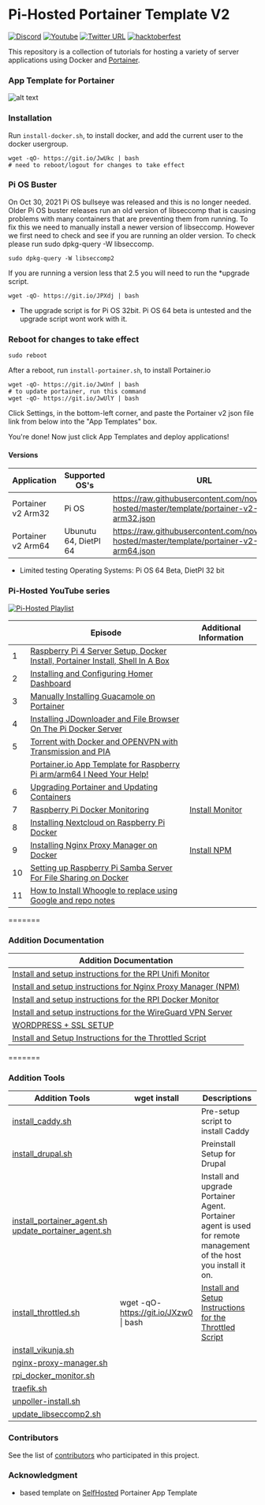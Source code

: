 # Pi-Hosted Portainer Template V2

[![Discord](https://img.shields.io/discord/316245914987528193?logo=discord)](https://discord.com/invite/v8dAnFV) [![Youtube](https://img.shields.io/badge/YouTube-FF0000?style=flat-square&logo=youtube&logoColor=white)](https://www.youtube.com/channel/UCrjKdwxaQMSV_NDywgKXVmw) [![Twitter URL](https://img.shields.io/twitter/follow/novaspirittech?style=flat-square&logo=twitter)](https://twitter.com/novaspirittech) [![hacktoberfest](https://img.shields.io/badge/hacktoberfest-friendly-orange)](https://hacktoberfest.digitalocean.com)

This repository is a collection of tutorials for hosting a variety of server applications using Docker and [Portainer](https://github.com/portainer/portainer).

### App Template for Portainer
![alt text](https://github.com/novaspirit/pi-hosted/blob/master/apptemplate.png?raw=true)

### Installation
Run `install-docker.sh`, to install docker, and add the current user to the docker usergroup.
```
wget -qO- https://git.io/JwUkc | bash
# need to reboot/logout for changes to take effect
```

### Pi OS Buster  
On Oct 30, 2021 Pi OS bullseye was released and this is no longer needed.  Older Pi OS buster releases run an old version of libseccomp that is causing problems with many containers that are preventing them from running.  To fix this we need to manually install a newer version of libseccomp.  However we first need to check and see if you are running an older version.  To check please run sudo dpkg-query -W libseccomp.
```
sudo dpkg-query -W libseccomp2
```
If you are running a version less that 2.5 you will need to run the *upgrade script.

```
wget -qO- https://git.io/JPXdj | bash
```
* The upgrade script is for Pi OS 32bit.  Pi OS 64 beta is untested and the upgrade script wont work with it.

### Reboot for changes to take effect

```
sudo reboot
```

After a reboot, run `install-portainer.sh`, to install Portainer.io
```
wget -qO- https://git.io/JwUnf | bash
# to update portainer, run this command
wget -qO- https://git.io/JwUlY | bash
```
Click Settings, in the bottom-left corner, and paste the Portainer v2 json file link from below into the "App Templates" box.

You're done! Now just click App Templates and deploy applications!

#### Versions
| Application  | Supported OS's | URL |
| ------------- | ------------- | ------------- |
| Portainer v2 Arm32 | Pi OS | https://raw.githubusercontent.com/novaspirit/pi-hosted/master/template/portainer-v2-arm32.json |
| Portainer v2 Arm64 | Ubunutu 64, DietPI 64 | https://raw.githubusercontent.com/novaspirit/pi-hosted/master/template/portainer-v2-arm64.json |

* Limited testing Operating Systems: Pi OS 64 Beta, DietPI 32 bit

### Pi-Hosted YouTube series

[![Pi-Hosted Playlist](https://i.ytimg.com/vi/cO2-gQ09Jj0/hqdefault.jpg?sqp=-oaymwEXCNACELwBSFryq4qpAwkIARUAAIhCGAE=&rs=AOn4CLAfgdX8HlHas2CddSmgwJzergnTzQ)](https://www.youtube.com/watch?v=cO2-gQ09Jj0&list=PL846hFPMqg3jwkxcScD1xw2bKXrJVvarc)


|   | Episode                                                                                                                                                                       | Additional Information |
|---|-------------------------------------------------------------------------------------------------------------------------------------------------------------------------------|------------|
| 1 | [Raspberry Pi 4 Server Setup, Docker Install, Portainer Install, Shell In A Box](https://www.youtube.com/watch?v=cO2-gQ09Jj0&list=PL846hFPMqg3jwkxcScD1xw2bKXrJVvarc&index=1) | | 
| 2 |                   [Installing and Configuring Homer Dashboard](https://www.youtube.com/watch?v=_d3J88ootYo&list=PL846hFPMqg3jwkxcScD1xw2bKXrJVvarc&index=2)                   | |
| 3 |                   [Manually Installing Guacamole on Portainer](https://www.youtube.com/watch?v=cKAhnf8X1lo&list=PL846hFPMqg3jwkxcScD1xw2bKXrJVvarc&index=3)                   | |
| 4 |         [Installing JDownloader and File Browser On The Pi Docker Server](https://www.youtube.com/watch?v=30MYRgCObu8&list=PL846hFPMqg3jwkxcScD1xw2bKXrJVvarc&index=4)        | |
| 5 |            [Torrent with Docker and OPENVPN with Transmission and PIA](https://www.youtube.com/watch?v=tGLVEq913_4&list=PL846hFPMqg3jwkxcScD1xw2bKXrJVvarc&index=5)           | |
|  |     [Portainer.io App Template for Raspberry Pi arm/arm64 I Need Your Help!](https://www.youtube.com/watch?v=Zn-VELlaIN4&list=PL846hFPMqg3jwkxcScD1xw2bKXrJVvarc&index=6)     | |
| 6 |                   [Upgrading Portainer and Updating Containers](https://www.youtube.com/watch?v=q3wKqk8qVS8&list=PL846hFPMqg3jwkxcScD1xw2bKXrJVvarc&index=7)                  | |
| 7 |                         [Raspberry Pi Docker Monitoring](https://www.youtube.com/watch?v=IoD3vFuep64&list=PL846hFPMqg3jwkxcScD1xw2bKXrJVvarc&index=8)                         | [Install Monitor](https://github.com/novaspirit/pi-hosted/blob/master/docs/rpi_docker_monitor.md) |
| 8 |        [Installing Nextcloud on Raspberry Pi Docker](https://www.youtube.com/watch?v=E6IrT3g5Gqc&list=UUrjKdwxaQMSV_NDywgKXVmw&index=7)                                       | |
| 9 |                         [Installing Nginx Proxy Manager on Docker](https://www.youtube.com/watch?v=yl2Laxbqvo8)                                                             | [Install NPM](https://github.com/novaspirit/pi-hosted/blob/master/docs/nginx_proxy_manager.md) |
| 10 | [Setting up Raspberry Pi Samba Server For File Sharing on Docker](https://www.youtube.com/watch?v=2zZ3_1GRWrM) | |
| 11 | [How to Install Whoogle to replace using Google and repo notes](https://www.youtube.com/watch?v=j3ZGxo3ibUs) | |


=======
### Addition Documentation

| Addition Documentation |
|------------------------|
| [Install and setup instructions for the RPI Unifi Monitor](https://github.com/novaspirit/pi-hosted/blob/master/docs/UnPoller-Monitor.md) |
| [Install and setup instructions for Nginx Proxy Manager (NPM)](https://github.com/novaspirit/pi-hosted/blob/master/docs/nginx_proxy_manager.md) |
|[Install and setup instructions for the RPI Docker Monitor](https://github.com/novaspirit/pi-hosted/blob/master/docs/rpi_docker_monitor.md) |
|[Install and setup instructions for the WireGuard VPN Server](https://github.com/novaspirit/pi-hosted/blob/master/docs/wiregaurd-install.md) |
|[WORDPRESS + SSL SETUP](https://github.com/novaspirit/pi-hosted/blob/master/docs/wordpress_installation.md) |
|[Install and Setup Instructions for the Throttled Script](https://github.com/novaspirit/pi-hosted/blob/master/docs/throttled.md) |

=======
### Addition Tools

| Addition Tools | wget install    | Descriptions |
|----------------|--------------|--------------|
| [install_caddy.sh](https://github.com/rmiddle/pi-hosted/blob/master/tools/install_caddy.sh) | | Pre-setup script to install Caddy |
| [install_drupal.sh](https://github.com/rmiddle/pi-hosted/blob/master/tools/install_drupal.sh) | | Preinstall Setup for Drupal |
| [install_portainer_agent.sh](https://github.com/rmiddle/pi-hosted/blob/master/tools/install_portainer_agent.sh) [update_portainer_agent.sh](https://github.com/rmiddle/pi-hosted/blob/master/tools/update_portainer_agent.sh) | |Install and upgrade Portainer Agent.  Portainer agent is used for remote management of the host you install it on.  |
| [install_throttled.sh](https://github.com/rmiddle/pi-hosted/blob/readme_update/tools/install_throttled.sh) | wget -qO- https://git.io/JXzw0 \| bash | [Install and Setup Instructions for the Throttled Script](https://github.com/novaspirit/pi-hosted/blob/master/docs/throttled.md)|
| [install_vikunja.sh](https://github.com/rmiddle/pi-hosted/blob/readme_update/tools/install_vikunja.sh) | | |
| [nginx-proxy-manager.sh](https://github.com/rmiddle/pi-hosted/blob/readme_update/tools/nginx-proxy-manager.sh) | | |
| [rpi_docker_monitor.sh](https://github.com/rmiddle/pi-hosted/blob/readme_update/tools/rpi_docker_monitor.sh) | | |
| [traefik.sh](https://github.com/rmiddle/pi-hosted/blob/readme_update/tools/traefik.sh) | | |
| [unpoller-install.sh](https://github.com/rmiddle/pi-hosted/blob/readme_update/tools/unpoller-install.sh) | | |
| [update_libseccomp2.sh](https://github.com/rmiddle/pi-hosted/blob/readme_update/tools/update_libseccomp2.sh) | | |


### Contributors

See the list of [contributors](https://github.com/novaspirit/pi-hosted/graphs/contributors) who participated in this project.

### Acknowledgment
* based template on [SelfHosted](https://github.com/SelfhostedPro/selfhosted_templates) Portainer App Template

